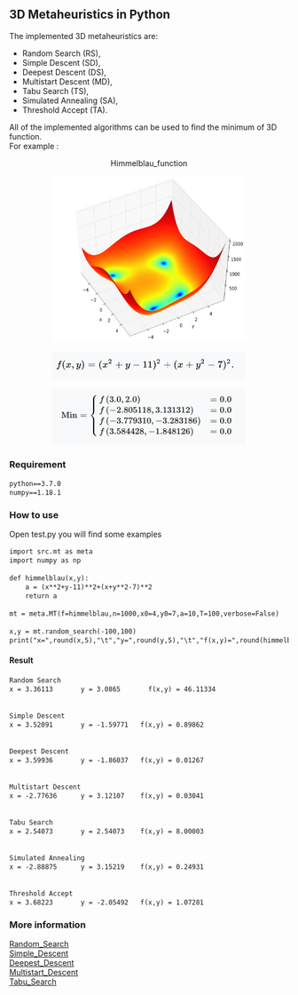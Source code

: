 ## 3D Metaheuristics in Python
The implemented 3D metaheuristics are:

* Random Search (RS),
* Simple Descent (SD),
* Deepest Descent (DS),
* Multistart Descent (MD),
* Tabu Search (TS),
* Simulated Annealing (SA),
* Threshold Accept (TA).

All of the implemented algorithms can be used to find the minimum of 3D function.  
For example : <p align="center">Himmelblau_function</p>
<p align="center">
<img src="./images/1.png" width="350" height="300"/>
</p>
<p align="center">
<img src="./images/2.png" width="350" height="50"/>
</p>
<p align="center">
<img src="./images/3.png" width="350" height="100"/>
</p>

### Requirement
```
python==3.7.0
numpy==1.18.1
```
### How to use
Open test.py you will find some examples
```
import src.mt as meta
import numpy as np

def himmelblau(x,y):
    a = (x**2+y-11)**2+(x+y**2-7)**2
    return a

mt = meta.MT(f=himmelblau,n=1000,x0=4,y0=7,a=10,T=100,verbose=False)

x,y = mt.random_search(-100,100)
print("x=",round(x,5),"\t","y=",round(y,5),"\t","f(x,y)=",round(himmelblau(x,y),5))
```
#### Result
```
Random Search
x = 3.36113 	  y = 3.0865 	   f(x,y) = 46.11334


Simple Descent
x = 3.52091 	  y = -1.59771 	 f(x,y) = 0.89862


Deepest Descent
x = 3.59936   	  y = -1.86037   f(x,y) = 0.01267


Multistart Descent
x = -2.77636 	  y = 3.12107 	 f(x,y) = 0.03041


Tabu Search
x = 2.54073 	  y = 2.54073 	 f(x,y) = 8.00003


Simulated Annealing
x = -2.88875 	  y = 3.15219 	 f(x,y) = 0.24931


Threshold Accept
x = 3.68223 	  y = -2.05492   f(x,y) = 1.07281
```
### More information
[Random_Search](https://en.wikipedia.org/wiki/Random_search)   
[Simple_Descent](https://en.wikipedia.org/wiki/Random_search)   
[Deepest_Descent](https://en.wikipedia.org/wiki/Random_search)   
[Multistart_Descent](https://en.wikipedia.org/wiki/Random_search)   
[Tabu_Search](https://en.wikipedia.org/wiki/Tabu_search)
